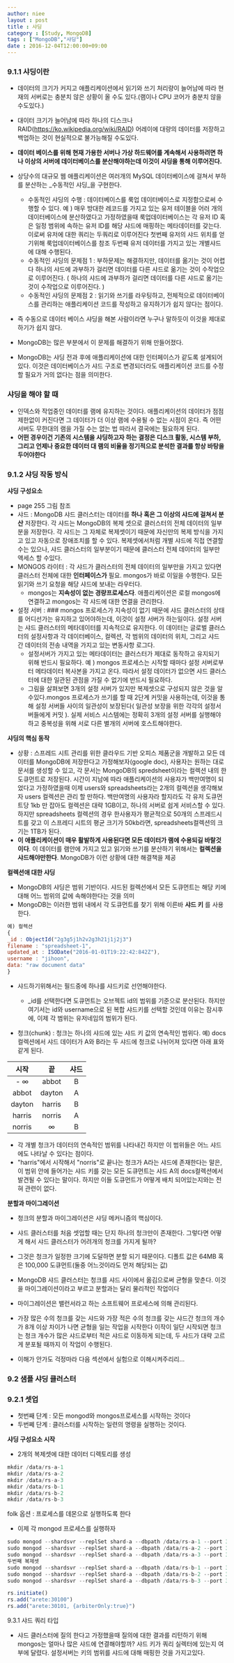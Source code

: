 ```yaml
---
author: niee
layout : post
title : 샤딩
category : [Study, MongoDB]
tags : ["MongoDB","샤딩"]
date : 2016-12-04T12:00:00+09:00
---
```


### 9.1.1 샤딩이란
  - 데이터의 크기가 커지고 애플리케이션에서 읽기와 쓰기 처리량이 늘어남에 따라 현재의 서버로는 충분치 않은 상황이 올 수도 있다.(램이나 CPU 코어가 충분치 않을 수도있다.)
  - 대이터 크기가 늘어남에 따라 하나의 디스크나 RAID(https://ko.wikipedia.org/wiki/RAID) 어레이에 대량의 데이터를 저장하고 백업하는 것이 현실적으로 불가능해질 수도있다.
  - **데이터 베이스를 위해 현재 가용한 서버나 가상 하드웨어를 계속해서 사용하려면 하나 이상의 서버에 데이터베이스를 분산해야하는데 이것이 샤딩을 통해 이루어진다.**

  - 상당수의 대규모 웹 애플리케이션은 여러개의 MySQL 데이터베이스에 걸쳐서 부하를 분산하는 _수동적인 샤딩_을 구현한다.
    - 수동적인 샤딩의 수행 : 데이터베이스를 룩업 데이터베이스로 지정함으로써 수행할 수 있다. 예 ) 매우 방대한 레코드를 가지고 있는 유저 테이블을 어러 개의 데이터베이스에 분산하였다고 가정하였을때 룩업데이터베이스는 각 유저 ID 혹은 일정 범위에 속하는 유저 ID를 해당 샤드에 매핑하는 메타데이터를 갖는다. 이로써 유저에 대한 쿼리는 두쿼리로 이루어진다 첫번째 유저의 샤드 위치를 얻기위해 룩업데이터베이스를 참조 두번째 유저 데이터를 가지고 있는 개별샤드에 대해 수행된다.
    - 수동적인 샤딩의 문제점 1 : 부하문제는 해결하지만, 데이터를 옮기는 것이 어렵다 하나의 샤드에 과부하가 걸리면 데이터를 다른 샤드로 옮기는 것이 수작업으로 이루어진다. ( 하나의 샤드에 과부하가 걸리면 데이터를 다른 샤드로 옮기는 것이 수작업으로 이루어진다. )
    - 수동적인 샤딩의 문제점 2 : 읽기와 쓰기를 라우팅하고, 전체적으로 데이터베이스를 관리하는 애플리케이션 코드를 작성하고 유지하기가 쉽지 않다는 점이다. 
  - 즉 수동으로 데이터 베이스 샤딩을 해본 사람이라면 누구나 말하듯이 이것을 제대로 하기가 쉽지 않다.
  - MongoDB는 많은 부분에서 이 문제를 해결하기 위해 만들어졌다.
  - MongoDB는 샤딩 전과 후에 애플리케이션에 대한 인터페이스가 같도록 설계되어있다. 이것은 데이터베이스가 샤드 구조로 변경되더라도 애플리케이션 코드를 수정할 필요가 거의 없다는 점을 의미한다. 
  
### 샤딩을 해야 할 때  
  - 인덱스와 작업중인 데이터를 램에 유지하는 것이다. 애플리케이션의 데이터가 점점 제한없이 커진다면 그 데이터가 더 이상 램에 수용될 수 없는 시점이 온다. 즉 어떤 서버도 무한대의 램을 가질 수는 없는 법 따라서 결국에는 필요하게 된다.
  - **어떤 경우이건 기존의 시스템을 샤딩하고자 하는 결정은 디스크 활동, 시스템 부하, 그리고 언제나 중요한 데이터 대 램의 비율을 정기적으로 분석한 결과를 항상 바탕을 두어야한다**

### 9.1.2 샤딩 작동 방식

**샤딩 구성요소**
  - page 255 그림 참조
  - 샤드 : MongoDB 샤드 클러스터는 데이터를 **하나 혹은 그 이상의 샤드에 걸쳐서 분산** 저장한다. 각 샤드는 MongoDB의 복제 셋으로 클러스터의 전체 데이터의 일부분을 저장한다. 각 샤드는 그 자체로 복제셋이기 때문에 자신만의 복제 방식을 가지고 있고 자동으로 장애조치를 할 수 있다. 복제셋에서처럼 개별 샤드에 직접 연결할 수는 있으나, 샤드 클러스터의 일부분이기 때문에 클러스터 전체 데이터의 일부만 액세스 할 수있다.
  - MONGOS 라이터 : 각 샤드가 클러스터의 전체 데이터의 일부만을 가지고 있다면 클러스터 전체에 대한 **인터페이스가** 필요. mongos가 바로 이일을 수행한다. 모든 읽기와 쓰기 요청을 해당 샤드에 보내는 라우터다.
    - mongos는 **지속성이 없는 경량프로세스다**. 애플리케이션은 로컬 mongos에 연결하고 mongos는 각 샤드에 대한 연결을 관리한다.
  - 설정 서버 : ### mongos 프로세스가 지속성이 없기 때문에 샤드 클러스터의 상태를 어디선가는 유지하고 있어야하는데, 이것이 설정 서버가 하는일이다. 설정 서버는 샤드 클러스터의 메타데이터를 지속적으로 유지한다. 이 데이터는 글로벌 클러스터의 설정사항과 각 데이터베이스, 컬렉션, 각 범위의 데이터의 위치, 그리고 샤드 간 데이터의 전송 내역을 가지고 있는 변동사항 로그다. 
    - 설정서버가 가지고 있는 메타데이터는 클러스터가 제대로 동작하고 유지되기 위해 반드시 필요하다. 예 ) mongos 프로세스는 시작할 때마다 설정 서버로부터 메타데이터 복사본을 가지고 온다. 따라서 설정 데이터가 없으면 샤드 클러스터에 대한 일관된 관점을 가질 수 없기에 반드시 필요하다.
    - 그림을 살펴보면 3개의 설정 서버가 있지만 복제셋으로 구성되지 않은 것을 알수있다.mongos 프로세스가 쓰기를 할 때 2단계 커밋을 사용하는데, 이것을 통해 설정 서버들 사이의 일관성이 보장된다( 일관성 보장을 위한 각각의 설정서버들에게 커밋 ). 실제 서비스 시스템에는 정확히 3개의 설정 서버를 실행해야하고 중복성을 위해 서로 다른 별개의 서버에 호스트해야한다.

**샤딩의 핵심 동작**
  - 상황 :  스프레드 시트 관리를 위한 클라우드 기반 오피스 제품군을 개발하고 모든 데이터를 MongoDB에 저장한다고 가정해보자(google doc), 사용자는 원하는 대로 문서를 생성할 수 있고, 각 문서는 MongoDB의 spredsheet이라는 컬렉션 내의 한 도큐먼트로 저장된다. 시간이 지남에 따라 애플리케이션의 사용자가 백만여명이 되었다고 가정하였을때 이제 users와 spreadsheets라는 2개의 컬렉션을 생각해보자 users 컬렉션은 관리 할 만하다. 백만여명의 사용자라 할지라도 각 유저 도큐먼트당 1kb 만 잡아도 컬렉션은 대략 1GB이고, 하나의 서버로 쉽게 서비스할 수 있다. 하지만 spreadsheets 컬렉션의 경우 한사용자가 평균적으로 50개의 스프레드시트를 갖고 이 스프레디 시트의 평균 크기가 50kb라면, spreadsheets컬렉션의 크기는 1TB가 된다. 
  - **이 애플리케이션이 매우 활발하게 사용된다면 모든 데이터가 램에 수용되길 바랄것이다**. 이 데이터를 램안에 가지고 있고 읽기와 쓰기를 분산하기 위해서는 **컬렉션을 샤드해야만한다**. MongoDB가 이런 상황에 대한 해결책을 제공 

**컬렉션애 대한 샤딩**
  - MongoDB의 샤딩은 범위 기반이다. 샤드된 컬렉션에서 모든 도큐먼트는 해당 키에 대해 어느 범위의 값에 속해야한다는 것을 의미
  - MongoDB는 이러한 범위 내에서 각 도큐먼트를 찾기 위해 이른바 **샤드 키** 를 사용한다.


```javascript
예) 컬렉션
{
_id : ObjectId("2g3g5j1h2v2g3h21j1j2j3")
filename : "spreadsheet-1",
updated_at : ISODate("2016-01-01T19:22:42:842Z"),
username : "jihoon",
data: "raw document data"
}
```

  - 샤드하기위해서는 필드중에 하나를 샤드키로 선언해야한다. 
    - _id를 선택한다면 도큐먼트는 오브젝트 id의 범위를 기준으로 분산된다. 하지만 여기서는 id와 username으로 된 복합 샤드키를 선택할 것인데 이유는 잠시후에, 이제 각 범위는 유저네임의 범위가 된다.

  - 청크(chunk) : 청크는 하나의 샤드에 있는 샤드 키 값의 연속적인 범위다. 예) docs 컬렉션에서 샤드 데이터가 A와 B라는 두 샤드에 청크로 나뉘어져 있다면 아래 표와 같게 된다. 


시작|끝|샤드
:---------------:|:---------------:|:--------------:
- ∞ | abbot | B
abbot | dayton | A
dayton | harris | B
harris | norris | A
norris | ∞ | B

  - 각 개별 청크가 데이터의 연속적인 범위를 나타내긴 하지만 이 범위들은 어느 샤드에도 나타날 수 있다는 점이다.
  - "harris"에서 시작해서 "norris"로 끝나는 청크가 A라는 샤드에 존재한다는 말은, 이 범위 안에 들어가는 샤드 키를 갖는 모든 도큐먼트는 샤드 A의 docs컬렉션에서 발견될 수 있다는 말이다. 하지만 이들 도큐먼트가 어떻게 배치 되어있는지와는 전혀 관련이 없다.

**분할과 마이그레이션**
  - 청크의 분할과 마이그레이션은 샤딩 메커니즘의 핵심이다.
  - 샤드 클러스터를 처음 셋업할 때는 단지 하나의 청크만이 존재한다. 그렇다면 어떻게 해서 샤드 클러스터가 어려개의 청크를 가지게 될까?
  - 그것은 청크가 일정한 크기에 도달하면 분할 되기 때문이다. 디폴트 값은 64MB 혹은 100,000 도큐먼트(둘중 어느것이라도 먼저 해당되는 값)
  - MongoDB 샤드 클러스터는 청크를 샤드 사이에서 옮김으로써 균형을 맞춘다. 이것을 마이그레이션이라고 부르고 분할과는 달리 물리적인 작업이다

  - 마이그레이션은 밸런서라고 하는 소프트웨어 프로세스에 의해 관리된다.
  - 가장 많은 수의 청크를 갖는 샤드와 가장 적은 수의 청크를 갖는 샤드간 청크의 개수가 8개 이상 차이가 나면 균형을 일는 작업을 시작한다 이작이 일단 시작되면 청크는 청크 개수가 많은 샤드로부터 적은 샤드로 이동하게 되는데, 두 샤드가 대략 고르게 분포될 때까지 이 작업이 수행된다.

  - 이해가 안가도 걱정마라 다음 섹션에서 실험으로 이해시켜주리리...

###   9.2 샘플 샤딩 클러스터

### 9.2.1 셋업

  - 첫번째 단계 : 모든 mongod와 mongos프로세스를 시작하는 것이다
  - 두번쩨 단계 : 클러스터를 시작하는 일련의 명령을 실행하는 것이다.

**샤딩 구성요소 시작**
  - 2개의 복제셋에 대한 데이터 디렉토리를 생성
  
```javascript
mkdir /data/rs-a-1
mkdir /data/rs-a-2
mkdir /data/rs-a-3
mkdir /data/rs-b-1
mkdir /data/rs-b-2
mkdir /data/rs-b-3
```
  folk 옵션 : 프로세스를 데몬으로 실행하도록 한다 

  - 이제 각 mongod 프로세스를 실행하자
  
```javascript
sudo mongod --shardsvr --replSet shard-a --dbpath /data/rs-a-1 --port 30000 --logpath /data/rs-a-1.log --fork --nojournal
sudo mongod --shardsvr --replSet shard-a --dbpath /data/rs-a-2 --port 30001 --logpath /data/rs-a-2.log --fork --nojournal
sudo mongod --shardsvr --replSet shard-a --dbpath /data/rs-a-3 --port 30002 --logpath /data/rs-a-3.log --fork --nojournal
두번째 복제셋
sudo mongod --shardsvr --replSet shard-a --dbpath /data/rs-b-1 --port 30100 --logpath /data/rs-b-1.log --fork --nojournal
sudo mongod --shardsvr --replSet shard-a --dbpath /data/rs-b-2 --port 30200 --logpath /data/rs-b-2.log --fork --nojournal
sudo mongod --shardsvr --replSet shard-a --dbpath /data/rs-b-3 --port 30300 --logpath /data/rs-b-3.log --fork --nojournal
```

```javascript
rs.initiate()
rs.add("arete:30100")
rs.add("arete:30101, {arbiterOnly:true}")
```

9.3.1 샤드 쿼리 타입
  - 샤드 클러스터에 질의 한다고 가정했을때 질의에 대한 결과를 리턴하기 위해 mongos는 얼마나 많은 샤드에 연결해야할까? 샤드 키가 쿼리 실렉터에 있는지 여부에 달렸다. 설정서버는 키의 범위를 샤드에 대해 매핑한 것을 가지고있다.










